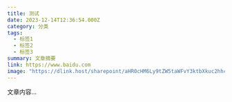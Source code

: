 ```yaml
---
title: 测试
date: 2023-12-14T12:36:54.000Z
category: 分类
tags:
  - 标签1
  - 标签2
  - 标签3
summary: 文章摘要
link: https://www.baidu.com
image: "https://dlink.host/sharepoint/aHR0cHM6Ly9tZW5taWFvY3ktbXkuc2hhcmVwb2ludC5jb20vOnU6L2cvcGVyc29uYWwveGlhb3F2YW5fMzY1X21lbmdhY2dfY29tL0VZX1VSVmx6Z081S25WbEg3enhNcENJQkhual9lM3M3bWhXMWtJcW90WTE0Q3c_ZT1hMGZmMjk.webp"
---
```


文章内容...
